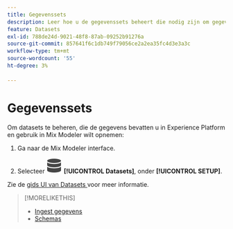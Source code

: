 ```yaml
---
title: Gegevenssets
description: Leer hoe u de gegevenssets beheert die nodig zijn om gegevens in Mix Modeler in te voeren.
feature: Datasets
exl-id: 788de24d-9021-48f8-87ab-09252b91276a
source-git-commit: 857641f6c1db749f79056ce2a2ea35fc4d3e3a3c
workflow-type: tm+mt
source-wordcount: '55'
ht-degree: 3%

---
```


# Gegevenssets

Om datasets te beheren, die de gegevens bevatten u in Experience Platform en gebruik in Mix Modeler wilt opnemen:

1. Ga naar de Mix Modeler interface.

1. Selecteer ![ Gegevens ](/help/assets/icons/Data.svg) **[!UICONTROL Datasets]**, onder **[!UICONTROL SETUP]**.

Zie de [ gids UI van Datasets ](https://experienceleague.adobe.com/docs/experience-platform/catalog/datasets/user-guide.html?lang=en) voor meer informatie.

>[!MORELIKETHIS]
>
>* [ Ingest gegevens ](https://experienceleague.adobe.com/en/docs/experience-platform/ingestion/home)
>* [ Schemas ](schemas.md)
